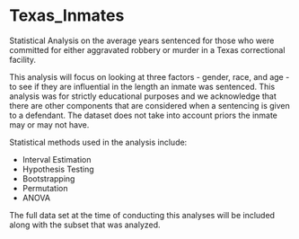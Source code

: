 # Texas_Inmates
Statistical Analysis on the average years sentenced for those who were committed for either aggravated robbery or murder in a Texas correctional facility.

This analysis will focus on looking at three factors - gender, race, and age - to see if they are influential in the length an inmate was sentenced. This analysis was for strictly educational purposes and we acknowledge that there are other components that are considered when a sentencing is given to a defendant. The dataset does not take into account priors the inmate may or may not have. 

Statistical methods used in the analysis include: 

- Interval Estimation
- Hypothesis Testing
- Bootstrapping
- Permutation
- ANOVA

The full data set at the time of conducting this analyses will be included along with the subset that was analyzed. 
